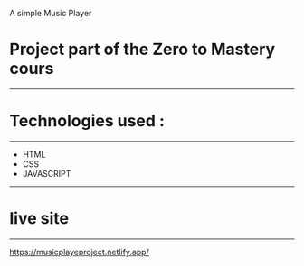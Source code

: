 A simple Music Player 
# Project part of the Zero to Mastery cours 

----------------------------------------------
# Technologies used : 
------------------------------------------------

- HTML
- CSS
- JAVASCRIPT
--------------------------------------------
  # live site
  --------------------------------------------
  https://musicplayeproject.netlify.app/
